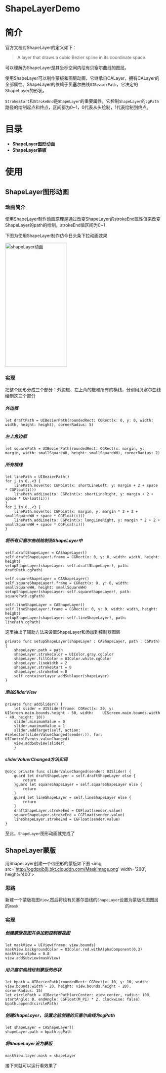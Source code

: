 # ShapeLayerDemo
# 简介
官方文档对ShapeLayer的定义如下：
>A layer that draws a cubic Bezier spline in its coordinate space.

可以理解为ShapeLayer是其坐标空间内绘有贝塞尔曲线的图层。

使用ShapeLayer可以制作蒙板和图层动画，它继承自CALayer，拥有CALayer的全部属性。ShapeLayer的依赖于贝塞尔曲线`UIBezierPath`，它决定的ShapeLayer的形状。

`StrokeStart`和`StrokeEnd`是`ShapeLayer`的重要属性，它控制`ShapeLayer`的`cgPath`路径的绘制起点和终点，区间都为0~1，0代表从头绘制，1代表绘制到终点。

# 目录
* **ShapeLayer图形动画**
* **ShapeLayer蒙版**

# 使用
## ShapeLayer图形动画
### 动画简介
使用ShapeLayer制作动画原理是通过改变ShapeLayer的strokeEnd属性值来改变ShapeLayer的path的绘制，strokeEnd值区间为0~1

下图为使用ShapeLayer制作仿今日头条下拉动画效果

<img src="http://ogdqxib8j.bkt.clouddn.com/ShapeLayerAnimation.gif" title="shapeLayer动画" width="200" height="400">

### 实现
把整个图形分成三个部分：外边框、左上角的框和所有的横线，分别用贝塞尔曲线绘制这三个部分
##### 外边框
``` objc
let draftPath = UIBezierPath(roundedRect: CGRect(x: 0, y: 0, width: width, height: height), cornerRadius: 5)
```
##### 左上角边框
```
let squarePath = UIBezierPath(roundedRect: CGRect(x: margin, y: margin, width: smallSquareWH, height: smallSquareWH), cornerRadius: 2)
```
##### 所有横线
```
let linePath = UIBezierPath()       
for i in 0..<3 {
	linePath.move(to: CGPoint(x: shortLineLeft, y: margin + 2 + space * CGFloat(i)))
	linePath.addLine(to: CGPoint(x: shortLineRight, y: margin + 2 + space * CGFloat(i)))
}
for i in 0..<3 {
	linePath.move(to: CGPoint(x: margin, y: margin * 2 + 2 + smallSquareWH + space * CGFloat(i)))
	linePath.addLine(to: CGPoint(x: longLineRight, y: margin * 2 + 2 + smallSquareWH + space * CGFloat(i)))
}
```
##### 将所有贝塞尔曲线绘制到ShapeLayer中
```
self.draftShapeLayer = CAShapeLayer()
self.draftShapeLayer!.frame = CGRect(x: 0, y: 0, width: width, height: height)
setupShapeLayer(shapeLayer: self.draftShapeLayer!, path: draftPath.cgPath)
        
self.squareShapeLayer = CAShapeLayer()
self.squareShapeLayer!.frame = CGRect(x: 0, y: 0, width: smallSquareWH, height: smallSquareWH)
setupShapeLayer(shapeLayer: self.squareShapeLayer!, path: squarePath.cgPath)
        
self.lineShapeLayer = CAShapeLayer()
self.lineShapeLayer!.frame = CGRect(x: 0, y: 0, width: width, height: height)
setupShapeLayer(shapeLayer: self.lineShapeLayer!, path: linePath.cgPath)
```
这里抽出了辅助方法来设置ShapeLayer和添加到控制器图层

```
private func setupShapeLayer(shapeLayer : CAShapeLayer, path : CGPath) {
	shapeLayer.path = path
	shapeLayer.strokeColor = UIColor.gray.cgColor
	shapeLayer.fillColor = UIColor.white.cgColor
	shapeLayer.lineWidth = 2
	shapeLayer.strokeStart = 0
	shapeLayer.strokeEnd = 0
	self.containerLayer.addSublayer(shapeLayer)
}
```
##### 添加SliderView
```
private func addSlider() {
	let slider = UISlider(frame: CGRect(x: 20, y: 	UIScreen.main.bounds.height - 50, width: 	UIScreen.main.bounds.width - 40, height: 10))
	slider.minimumValue = 0
	slider.maximumValue = 1
	slider.addTarget(self, action: #selector(sliderValueChanged(sender:)), for: UIControlEvents.valueChanged)
	view.addSubview(slider)
    }
```
##### sliderValuerChanged方法实现
```   
@objc private func sliderValueChanged(sender: UISlider) {
	guard let draftShapeLayer = self.draftShapeLayer else {
		return
	}guard let squareShapeLayer = self.squareShapeLayer else {
		return
	}
	guard let lineShapeLayer = self.lineShapeLayer else {
		return
	}
	draftShapeLayer.strokeEnd = CGFloat(sender.value)
	squareShapeLayer.strokeEnd = CGFloat(sender.value)
	lineShapeLayer.strokeEnd = CGFloat(sender.value)
}
```
至此，`ShapeLayer`图形动画就完成了
## ShapeLayer蒙版
用ShapeLayer创建一个带图形的蒙版如下图
<img src='http://ogdqxib8j.bkt.clouddn.com/MaskImage.png' width='200', height='400'>
### 思路
新建一个蒙版视图`View`,然后将绘有贝塞尔曲线的`ShapeLayer`设置为蒙版视图图层的`mask`
### 实现
##### 创建蒙版视图并添加到控制器视图
```
let maskView = UIView(frame: view.bounds)
maskView.backgroundColor = UIColor.red.withAlphaComponent(0.3)
maskView.alpha = 0.8
view.addSubview(maskView)
```
##### 用贝塞尔曲线绘制蒙版的形状
``` objc
let bpath = UIBezierPath(roundedRect: CGRect(x: 10, y: 10, width: view.bounds.width - 20, height: view.bounds.height - 20), cornerRadius: 15)
let circlePath = UIBezierPath(arcCenter: view.center, radius: 100, startAngle: 0, endAngle: CGFloat(M_PI) * 2, clockwise: false)
bpath.append(circlePath)
```
##### 创建ShapeLayer，设置之前创建的贝塞尔曲线为cgPath
```
let shapeLayer = CAShapeLayer()
shapeLayer.path = bpath.cgPath
```
##### 将ShapeLayer设为蒙版
```
maskView.layer.mask = shapeLayer
```
接下来就可以运行看效果了


